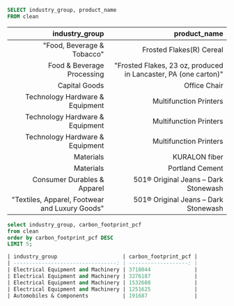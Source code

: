 
```sql
SELECT industry_group, product_name
FROM clean
```

| industry_group                                 | product_name                                                    | 
| ---------------------------------------------: | --------------------------------------------------------------: | 
| "Food, Beverage & Tobacco"                     | Frosted Flakes(R) Cereal                                        | 
| Food & Beverage Processing                     | "Frosted Flakes, 23 oz, produced in Lancaster, PA (one carton)" | 
| Capital Goods                                  | Office Chair                                                    | 
| Technology Hardware & Equipment                | Multifunction Printers                                          | 
| Technology Hardware & Equipment                | Multifunction Printers                                          | 
| Technology Hardware & Equipment                | Multifunction Printers                                          | 
| Materials                                      | KURALON  fiber                                                  | 
| Materials                                      | Portland Cement                                                 | 
| Consumer Durables & Apparel                    | 501® Original Jeans – Dark Stonewash                            | 
| "Textiles, Apparel, Footwear and Luxury Goods" | 501® Original Jeans – Dark Stonewash                            | 

```sql
select industry_group, carbon_footprint_pcf
from clean 
order by carbon_footprint_pcf DESC
LIMIT 5;

| industry_group                     | carbon_footprint_pcf | 
| ---------------------------------: | -------------------: | 
| Electrical Equipment and Machinery | 3718044              | 
| Electrical Equipment and Machinery | 3276187              | 
| Electrical Equipment and Machinery | 1532608              | 
| Electrical Equipment and Machinery | 1251625              | 
| Automobiles & Components           | 191687               |

